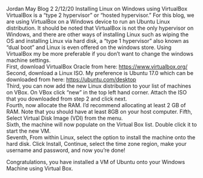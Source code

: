 Jordan May
Blog 2
2/12/20
Installing Linux on Windows using VirtualBox<br>
VirtualBox is a “type 2 hypervisor” or “hosted hypervisor.” For this blog, we are using VirtualBox on a Windows device to run an Ubuntu Linux distribution. It should be noted that VirtualBox is not the only hypervisor on Windows, and there are other ways of installing Linux such as wiping the OS and installing Linux via hard disk, a “type 1 hypervisor” also known as “dual boot” and Linux is even offered on the windows store. Using VirtualBox my be more preferable if you don’t want to change the windows machine settings.<br>
First, download VirtualBox Oracle from here: https://www.virtualbox.org/<br>
Second, download a Linux ISO. My preference is Ubuntu 17.0 which can be downloaded from here: https://ubuntu.com/desktop<br>
Third, you can now add the new Linux distribution to your list of machines on VBox. On VBox click “new” in the top left hand corner. Attach the ISO that you downloaded from step 2 and click next.<br>
Fourth, now allocate the RAM. I’d recommend allocating at least 2 GB of RAM. Note that you should have at least 8GB on your host computer.
Fifth, Select Virtual Disk Image (VDI) from the menu.<br>
Sixth, the machine will now populate on the Virtual Box list. Double click it to start the new VM.<br>
Seventh, From within Linux, select the option to install the machine onto the hard disk. Click Install, Continue, select the time zone region, make your username and password, and now you’re done!<br>

Congratulations, you have installed a VM of Ubuntu onto your Windows Machine using Virtual Box.
